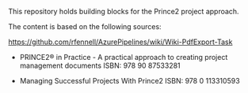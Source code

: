 This repository holds building blocks for the Prince2 project approach.

The content is based on the following sources: 

https://github.com/rfennell/AzurePipelines/wiki/Wiki-PdfExport-Task

- PRINCE2® in Practice - A practical approach to creating project management documents
ISBN: 978 90 87533281

- Managing Successful Projects With Prince2
ISBN: 978 0 113310593
